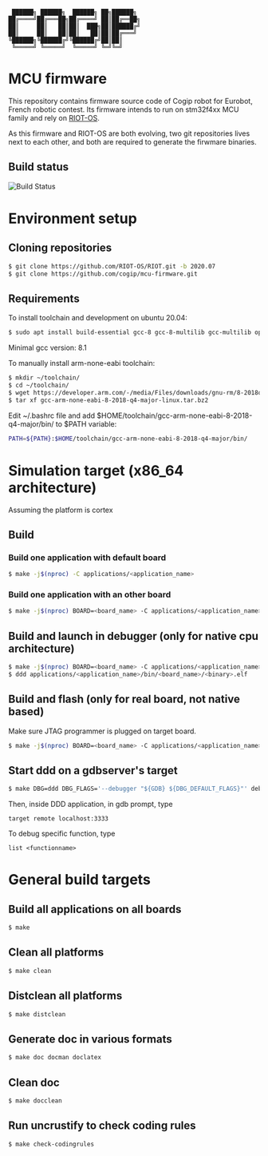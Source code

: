     ██████╗ ██████╗  ██████╗ ██╗██████╗
    ██╔════╝██╔═══██╗██╔════╝ ██║██╔══██╗
    ██║     ██║   ██║██║  ███╗██║██████╔╝
    ██║     ██║   ██║██║   ██║██║██╔═══╝
    ╚██████╗╚██████╔╝╚██████╔╝██║██║
     ╚═════╝ ╚═════╝  ╚═════╝ ╚═╝╚═╝

MCU firmware
============

This repository contains firmware source code of Cogip robot for Eurobot, French robotic contest.
Its firmware intends to run on stm32f4xx MCU family and rely on
[RIOT-OS](https://riot-os.org/).

As this firmware and RIOT-OS are both evolving, two git repositories lives next to each other, and
both are required to generate the firwmare binaries.

## Build status
![Build Status](https://github.com/cogip/mcu-firmware/workflows/Compilation%20Workflow/badge.svg)

# Environment setup

## Cloning repositories

```bash
$ git clone https://github.com/RIOT-OS/RIOT.git -b 2020.07
$ git clone https://github.com/cogip/mcu-firmware.git
```

## Requirements

To install toolchain and development on ubuntu 20.04:

```bash
$ sudo apt install build-essential gcc-8 gcc-8-multilib gcc-multilib openocd python-serial
```
Minimal gcc version: 8.1

To manually install arm-none-eabi toolchain:
```bash
$ mkdir ~/toolchain/
$ cd ~/toolchain/
$ wget https://developer.arm.com/-/media/Files/downloads/gnu-rm/8-2018q4/gcc-arm-none-eabi-8-2018-q4-major-linux.tar.bz2
$ tar xf gcc-arm-none-eabi-8-2018-q4-major-linux.tar.bz2
```

Edit ~/.bashrc file and add $HOME/toolchain/gcc-arm-none-eabi-8-2018-q4-major/bin/ to $PATH variable:
```bash
PATH=${PATH}:$HOME/toolchain/gcc-arm-none-eabi-8-2018-q4-major/bin/
```

# Simulation target (x86_64 architecture)

Assuming the platform is cortex

## Build

### Build one application with default board

```bash
$ make -j$(nproc) -C applications/<application_name>
```

### Build one application with an other board

```bash
$ make -j$(nproc) BOARD=<board_name> -C applications/<application_name>
```

## Build and launch in debugger (only for native cpu architecture)

```bash
$ make -j$(nproc) BOARD=<board_name> -C applications/<application_name> all-debug
$ ddd applications/<application_name>/bin/<board_name>/<binary>.elf
```

## Build and flash (only for real board, not native based)

Make sure JTAG programmer is plugged on target board.

```bash
$ make -j$(nproc) BOARD=<board_name> -C applications/<application_name> flash
```

## Start ddd on a gdbserver's target

```bash
$ make DBG=ddd DBG_FLAGS='--debugger "${GDB} ${DBG_DEFAULT_FLAGS}"' debug
```

Then, inside DDD application, in gdb prompt, type
```
target remote localhost:3333
```

To debug specific function, type
```
list <functionname>
```

# General build targets

## Build all applications on all boards

```bash
$ make
```

## Clean all platforms

```bash
$ make clean
```

## Distclean all platforms

```bash
$ make distclean
```

## Generate doc in various formats

```bash
$ make doc docman doclatex
```

## Clean doc

```bash
$ make docclean
```

## Run uncrustify to check coding rules

```bash
$ make check-codingrules
```
